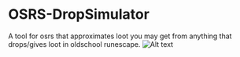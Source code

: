 # OSRS-DropSimulator
A tool for osrs that approximates loot you may get from anything that drops/gives loot in oldschool runescape.
![Alt text](http://imgur.com/a/A9xbV "Screenshot")
